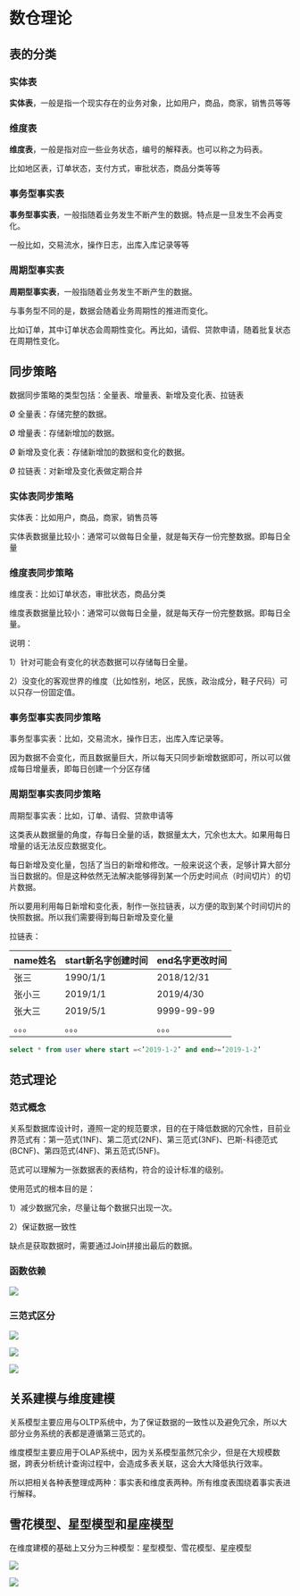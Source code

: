 # 数仓理论

## 表的分类

### 实体表

**实体表**，一般是指一个现实存在的业务对象，比如用户，商品，商家，销售员等等

### 维度表

**维度表**，一般是指对应一些业务状态，编号的解释表。也可以称之为码表。

比如地区表，订单状态，支付方式，审批状态，商品分类等等

### 事务型事实表

**事务型事实表**，一般指随着业务发生不断产生的数据。特点是一旦发生不会再变化。

一般比如，交易流水，操作日志，出库入库记录等等

### 周期型事实表

**周期型事实表**，一般指随着业务发生不断产生的数据。

与事务型不同的是，数据会随着业务周期性的推进而变化。

 比如订单，其中订单状态会周期性变化。再比如，请假、贷款申请，随着批复状态在周期性变化。

## 同步策略

数据同步策略的类型包括：全量表、增量表、新增及变化表、拉链表

Ø 全量表：存储完整的数据。

Ø 增量表：存储新增加的数据。

Ø 新增及变化表：存储新增加的数据和变化的数据。

Ø 拉链表：对新增及变化表做定期合并

### 实体表同步策略

实体表：比如用户，商品，商家，销售员等

实体表数据量比较小：通常可以做每日全量，就是每天存一份完整数据。即每日全量

### 维度表同步策略

维度表：比如订单状态，审批状态，商品分类

维度表数据量比较小：通常可以做每日全量，就是每天存一份完整数据。即每日全量。

说明：

1）针对可能会有变化的状态数据可以存储每日全量。

2）没变化的客观世界的维度（比如性别，地区，民族，政治成分，鞋子尺码）可以只存一份固定值。

### 事务型事实表同步策略

事务型事实表：比如，交易流水，操作日志，出库入库记录等。

因为数据不会变化，而且数据量巨大，所以每天只同步新增数据即可，所以可以做成每日增量表，即每日创建一个分区存储

### 周期型事实表同步策略

周期型事实表：比如，订单、请假、贷款申请等

这类表从数据量的角度，存每日全量的话，数据量太大，冗余也太大。如果用每日增量的话无法反应数据变化。

 每日新增及变化量，包括了当日的新增和修改。一般来说这个表，足够计算大部分当日数据的。但是这种依然无法解决能够得到某一个历史时间点（时间切片）的切片数据。 

 所以要用利用每日新增和变化表，制作一张拉链表，以方便的取到某个时间切片的快照数据。所以我们需要得到每日新增及变化量

拉链表：

| name姓名 | start新名字创建时间 | end名字更改时间 |
| -------- | ------------------- | --------------- |
| 张三     | 1990/1/1            | 2018/12/31      |
| 张小三   | 2019/1/1            | 2019/4/30       |
| 张大三   | 2019/5/1            | 9999-99-99      |
| 。。。   | 。。。              | 。。。          |

```sql
select * from user where start =<’2019-1-2’ and end>=’2019-1-2’
```

## 范式理论

### 范式概念

关系型数据库设计时，遵照一定的规范要求，目的在于降低数据的冗余性，目前业界范式有：第一范式(1NF)、第二范式(2NF)、第三范式(3NF)、巴斯-科德范式(BCNF)、第四范式(4NF)、第五范式(5NF)。

范式可以理解为一张数据表的表结构，符合的设计标准的级别。

 使用范式的根本目的是：

 1）减少数据冗余，尽量让每个数据只出现一次。

 2）保证数据一致性

 缺点是获取数据时，需要通过Join拼接出最后的数据。

### 函数依赖

![](./doc/31.png)

### 三范式区分

![](./doc/32.png)

![](./doc/33.png)

![](./doc/34.png)

## 关系建模与维度建模

关系模型主要应用与OLTP系统中，为了保证数据的一致性以及避免冗余，所以大部分业务系统的表都是遵循第三范式的。

维度模型主要应用于OLAP系统中，因为关系模型虽然冗余少，但是在大规模数据，跨表分析统计查询过程中，会造成多表关联，这会大大降低执行效率。

所以把相关各种表整理成两种：事实表和维度表两种。所有维度表围绕着事实表进行解释。

## 雪花模型、星型模型和星座模型

在维度建模的基础上又分为三种模型：星型模型、雪花模型、星座模型

![](./doc/35.png)

![](./doc/36.png)